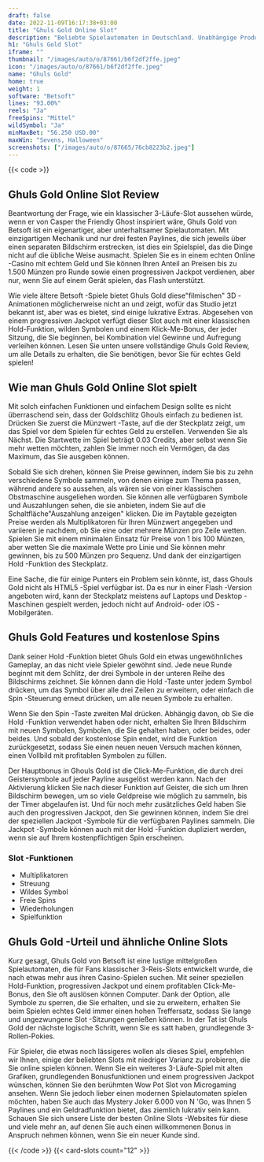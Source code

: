 ```yaml
---
draft: false
date: 2022-11-09T16:17:38+03:00
title: "Ghuls Gold Online Slot"
description: "Beliebte Spielautomaten in Deutschland. Unabhängige Produktbewertungen und exklusive Anmeldeangebote. Jetzt spielen!"
h1: "Ghuls Gold Slot"
iframe: ""
thumbnail: "/images/auto/o/87661/b6f2df2ffe.jpeg"
icon: "/images/auto/o/87661/b6f2df2ffe.jpeg"
name: "Ghuls Gold"
home: true
weight: 1
software: "Betsoft"
lines: "93.00%"
reels: "Ja"
freeSpins: "Mittel"
wildSymbol: "Ja"
minMaxBet: "56.250 USD.00"
maxWin: "Sevens, Halloween"
screenshots: ["/images/auto/o/87665/76cb8223b2.jpeg"]
---
```


{{< code >}}<h2>Ghuls Gold Online Slot Review</h2><p>Beantwortung der Frage, wie ein klassischer 3-Läufe-Slot aussehen würde, wenn er von Casper the Friendly Ghost inspiriert wäre, Ghuls Gold von Betsoft ist ein eigenartiger, aber unterhaltsamer Spielautomaten. Mit einzigartigen Mechanik und nur drei festen Paylines, die sich jeweils über einen separaten Bildschirm erstrecken, ist dies ein Spielspiel, das die Dinge nicht auf die übliche Weise ausmacht. Spielen Sie es in einem echten Online -Casino mit echtem Geld und Sie können Ihren Anteil an Preisen bis zu 1.500 Münzen pro Runde sowie einen progressiven Jackpot verdienen, aber nur, wenn Sie auf einem Gerät spielen, das Flash unterstützt.</p><p>Wie viele ältere Betsoft -Spiele bietet Ghuls Gold diese"filmischen" 3D -Animationen möglicherweise nicht an und zeigt, wofür das Studio jetzt bekannt ist, aber was es bietet, sind einige lukrative Extras. Abgesehen von einem progressiven Jackpot verfügt dieser Slot auch mit einer klassischen Hold-Funktion, wilden Symbolen und einem Klick-Me-Bonus, der jeder Sitzung, die Sie beginnen, bei Kombination viel Gewinne und Aufregung verleihen können. Lesen Sie unten unsere vollständige Ghuls Gold Review, um alle Details zu erhalten, die Sie benötigen, bevor Sie für echtes Geld spielen!</p><h2>Wie man Ghuls Gold Online Slot spielt</h2><p>Mit solch einfachen Funktionen und einfachem Design sollte es nicht überraschend sein, dass der Goldschlitz Ghouls einfach zu bedienen ist. Drücken Sie zuerst die Münzwert -Taste, auf die der Steckplatz zeigt, um das Spiel vor dem Spielen für echtes Geld zu erstellen. Verwenden Sie als Nächst. Die Startwette im Spiel beträgt 0.03 Credits, aber selbst wenn Sie mehr wetten möchten, zahlen Sie immer noch ein Vermögen, da das Maximum, das Sie ausgeben können.</p><p>Sobald Sie sich drehen, können Sie Preise gewinnen, indem Sie bis zu zehn verschiedene Symbole sammeln, von denen einige zum Thema passen, während andere so aussehen, als wären sie von einer klassischen Obstmaschine ausgeliehen worden. Sie können alle verfügbaren Symbole und Auszahlungen sehen, die sie anbieten, indem Sie auf die Schaltfläche"Auszahlung anzeigen" klicken. Die im Paytable gezeigten Preise werden als Multiplikatoren für Ihren Münzwert angegeben und variieren je nachdem, ob Sie eine oder mehrere Münzen pro Zeile wetten. Spielen Sie mit einem minimalen Einsatz für Preise von 1 bis 100 Münzen, aber wetten Sie die maximale Wette pro Linie und Sie können mehr gewinnen, bis zu 500 Münzen pro Sequenz. Und dank der einzigartigen Hold -Funktion des Steckplatz.</p><p>Eine Sache, die für einige Punters ein Problem sein könnte, ist, dass Ghouls Gold nicht als HTML5 -Spiel verfügbar ist. Da es nur in einer Flash -Version angeboten wird, kann der Steckplatz meistens auf Laptops und Desktop -Maschinen gespielt werden, jedoch nicht auf Android- oder iOS -Mobilgeräten.</p><h2>Ghuls Gold Features und kostenlose Spins</h2><p>Dank seiner Hold -Funktion bietet Ghuls Gold ein etwas ungewöhnliches Gameplay, an das nicht viele Spieler gewöhnt sind. Jede neue Runde beginnt mit dem Schlitz, der drei Symbole in der unteren Reihe des Bildschirms zeichnet. Sie können dann die Hold -Taste unter jedem Symbol drücken, um das Symbol über alle drei Zeilen zu erweitern, oder einfach die Spin -Steuerung erneut drücken, um alle neuen Symbole zu erhalten.</p><p>Wenn Sie den Spin -Taste zweiten Mal drücken. Abhängig davon, ob Sie die Hold -Funktion verwendet haben oder nicht, erhalten Sie Ihren Bildschirm mit neuen Symbolen, Symbolen, die Sie gehalten haben, oder beides, oder beides. Und sobald der kostenlose Spin endet, wird die Funktion zurückgesetzt, sodass Sie einen neuen neuen Versuch machen können, einen Vollbild mit profitablen Symbolen zu füllen.</p><p>Der Hauptbonus in Ghouls Gold ist die Click-Me-Funktion, die durch drei Geistersymbole auf jeder Payline ausgelöst werden kann. Nach der Aktivierung klicken Sie nach dieser Funktion auf Geister, die sich um Ihren Bildschirm bewegen, um so viele Geldpreise wie möglich zu sammeln, bis der Timer abgelaufen ist. Und für noch mehr zusätzliches Geld haben Sie auch den progressiven Jackpot, den Sie gewinnen können, indem Sie drei der speziellen Jackpot -Symbole für die verfügbaren Paylines sammeln. Die Jackpot -Symbole können auch mit der Hold -Funktion dupliziert werden, wenn sie auf Ihrem kostenpflichtigen Spin erscheinen.</p><h3>
Slot -Funktionen</h3><ul>
<li></span>
Multiplikatoren</li>
<li></span>
Streuung</li>
<li></span>
Wildes Symbol</li>
<li></span>
Freie Spins</li>
<li></span>
Wiederholungen</li>
<li></span>
Spielfunktion</li></ul><h2>Ghuls Gold -Urteil und ähnliche Online Slots</h2><p>Kurz gesagt, Ghuls Gold von Betsoft ist eine lustige mittelgroßen Spielautomaten, die für Fans klassischer 3-Reis-Slots entwickelt wurde, die nach etwas mehr aus ihren Casino-Spielen suchen. Mit seiner speziellen Hold-Funktion, progressiven Jackpot und einem profitablen Click-Me-Bonus, den Sie oft auslösen können Computer. Dank der Option, alle Symbole zu sperren, die Sie erhalten, und sie zu erweitern, erhalten Sie beim Spielen echtes Geld immer einen hohen Treffersatz, sodass Sie lange und ungezwungene Slot -Sitzungen genießen können. In der Tat ist Ghuls Gold der nächste logische Schritt, wenn Sie es satt haben, grundlegende 3-Rollen-Pokies.</p><p>Für Spieler, die etwas noch lässigeres wollen als dieses Spiel, empfehlen wir Ihnen, einige der beliebten Slots mit niedriger Varianz zu probieren, die Sie online spielen können. Wenn Sie ein weiteres 3-Läufe-Spiel mit alten Grafiken, grundlegenden Bonusfunktionen und einem progressiven Jackpot wünschen, können Sie den berühmten Wow Pot Slot von Microgaming ansehen. Wenn Sie jedoch lieber einen modernen Spielautomaten spielen möchten, haben Sie auch das Mystery Joker 6.000 von N 'Go, was Ihnen 5 Paylines und ein Geldradfunktion bietet, das ziemlich lukrativ sein kann. Schauen Sie sich unsere Liste der besten Online Slots -Websites für diese und viele mehr an, auf denen Sie auch einen willkommenen Bonus in Anspruch nehmen können, wenn Sie ein neuer Kunde sind.</p>{{< /code >}}
 {{< card-slots count="12" >}}